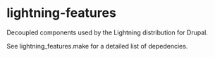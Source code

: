 lightning-features
==================

Decoupled components used by the Lightning distribution for Drupal.

See lightning_features.make for a detailed list of depedencies.
